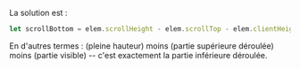 La solution est :

```js
let scrollBottom = elem.scrollHeight - elem.scrollTop - elem.clientHeight;
```

En d'autres termes : (pleine hauteur) moins (partie supérieure déroulée) moins (partie visible) -- c'est exactement la partie inférieure déroulée.
